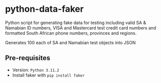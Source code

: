 # python-data-faker
Python script for generating fake data for testing including valid SA & Namabian ID numbers, VISA and Mastercard test credit card numbers and formatted South African phone numbers, provinces and regions.

Generates 100 each of SA and Namabian test objects into JSON

## Pre-requisites
- Version: `Python 3.11.2`
- Install faker with `pip install faker`
